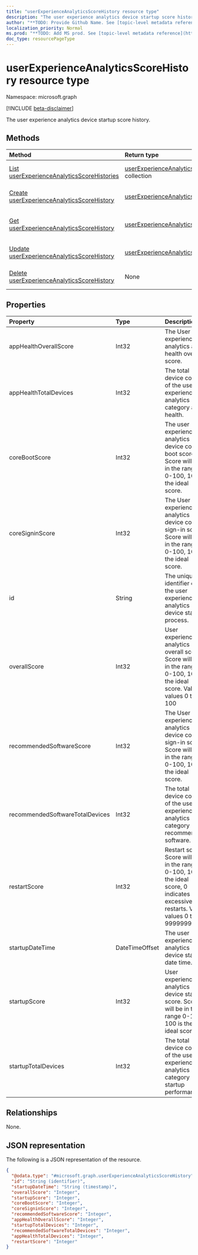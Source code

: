 ```yaml
---
title: "userExperienceAnalyticsScoreHistory resource type"
description: "The user experience analytics device startup score history."
author: "**TODO: Provide Github Name. See [topic-level metadata reference](https://msgo.azurewebsites.net/add/document/guidelines/metadata.html#topic-level-metadata)**"
localization_priority: Normal
ms.prod: "**TODO: Add MS prod. See [topic-level metadata reference](https://msgo.azurewebsites.net/add/document/guidelines/metadata.html#topic-level-metadata)**"
doc_type: resourcePageType
---
```


# userExperienceAnalyticsScoreHistory resource type

Namespace: microsoft.graph

[!INCLUDE [beta-disclaimer](../../includes/beta-disclaimer.md)]

The user experience analytics device startup score history.

## Methods
|Method|Return type|Description|
|:---|:---|:---|
|[List userExperienceAnalyticsScoreHistories](../api/userexperienceanalyticsscorehistory-list.md)|[userExperienceAnalyticsScoreHistory](../resources/userexperienceanalyticsscorehistory.md) collection|Get a list of the [userExperienceAnalyticsScoreHistory](../resources/userexperienceanalyticsscorehistory.md) objects and their properties.|
|[Create userExperienceAnalyticsScoreHistory](../api/userexperienceanalyticsscorehistory-create.md)|[userExperienceAnalyticsScoreHistory](../resources/userexperienceanalyticsscorehistory.md)|Create a new [userExperienceAnalyticsScoreHistory](../resources/userexperienceanalyticsscorehistory.md) object.|
|[Get userExperienceAnalyticsScoreHistory](../api/userexperienceanalyticsscorehistory-get.md)|[userExperienceAnalyticsScoreHistory](../resources/userexperienceanalyticsscorehistory.md)|Read the properties and relationships of a [userExperienceAnalyticsScoreHistory](../resources/userexperienceanalyticsscorehistory.md) object.|
|[Update userExperienceAnalyticsScoreHistory](../api/userexperienceanalyticsscorehistory-update.md)|[userExperienceAnalyticsScoreHistory](../resources/userexperienceanalyticsscorehistory.md)|Update the properties of a [userExperienceAnalyticsScoreHistory](../resources/userexperienceanalyticsscorehistory.md) object.|
|[Delete userExperienceAnalyticsScoreHistory](../api/userexperienceanalyticsscorehistory-delete.md)|None|Deletes a [userExperienceAnalyticsScoreHistory](../resources/userexperienceanalyticsscorehistory.md) object.|

## Properties
|Property|Type|Description|
|:---|:---|:---|
|appHealthOverallScore|Int32|The User experience analytics app health overall score.|
|appHealthTotalDevices|Int32|The total device count of the user experience analytics category app health.|
|coreBootScore|Int32|The user experience analytics device core boot score. Score will be in the range 0-100, 100 is the ideal score.|
|coreSigninScore|Int32|The User experience analytics device core sign-in score. Score will be in the range 0-100, 100 is the ideal score.|
|id|String|The unique identifier of the user experience analytics device startup process.|
|overallScore|Int32|User experience analytics overall score. Score will be in the range 0-100, 100 is the ideal score. Valid values 0 to 100|
|recommendedSoftwareScore|Int32|The User experience analytics device core sign-in score. Score will be in the range 0-100, 100 is the ideal score.|
|recommendedSoftwareTotalDevices|Int32|The total device count of the user experience analytics category recommended software.|
|restartScore|Int32|Restart score. Score will be in the range 0-100, 100 is the ideal score, 0 indicates excessive restarts. Valid values 0 to 9999999|
|startupDateTime|DateTimeOffset|The user experience analytics device startup date time.|
|startupScore|Int32|User experience analytics device startup score. Score will be in the range 0-100, 100 is the ideal score.|
|startupTotalDevices|Int32|The total device count of the user experience analytics category startup performance.|

## Relationships
None.

## JSON representation
The following is a JSON representation of the resource.
<!-- {
  "blockType": "resource",
  "keyProperty": "id",
  "@odata.type": "microsoft.graph.userExperienceAnalyticsScoreHistory",
  "openType": false
}
-->
``` json
{
  "@odata.type": "#microsoft.graph.userExperienceAnalyticsScoreHistory",
  "id": "String (identifier)",
  "startupDateTime": "String (timestamp)",
  "overallScore": "Integer",
  "startupScore": "Integer",
  "coreBootScore": "Integer",
  "coreSigninScore": "Integer",
  "recommendedSoftwareScore": "Integer",
  "appHealthOverallScore": "Integer",
  "startupTotalDevices": "Integer",
  "recommendedSoftwareTotalDevices": "Integer",
  "appHealthTotalDevices": "Integer",
  "restartScore": "Integer"
}
```

